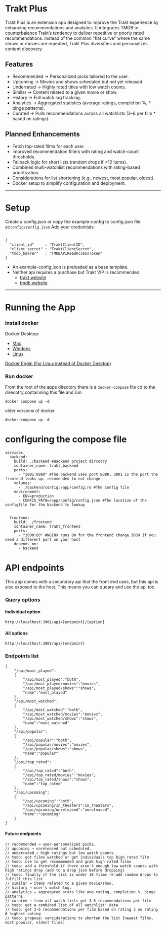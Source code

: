 # Trakt Plus
Trakt Plus is an extension app designed to improve the Trakt experience by enhancing recommendations and analytics. It integrates TMDB to counterbalance Trakt’s tendency to deliver repetitive or poorly rated recommendations. Instead of the common "flat curve" where the same shows or movies are repeated, Trakt Plus diversifies and personalizes content discovery.

## Features
* Recommended → Personalized picks tailored to the user.
* Upcoming → Movies and shows scheduled but not yet released.
* Underrated → Highly rated titles with low watch counts.
* Similar → Content related to a given movie or show.
* History → Full watch log tracking.
* Analytics → Aggregated statistics (average ratings, completion %, * binge patterns).
* Curated → Pulls recommendations across all watchlists (3–6 per film * based on ratings).
## Planned Enhancements
* Fetch top-rated films for each user.
* Improved recommendation filters with rating and watch-count thresholds.
* Fallback logic for short lists (random drops if <10 items).
* Combined multi-watchlist recommendations with rating-based prioritization.
* Considerations for list shortening (e.g., newest, most popular, oldest).
* Docker setup to simplify configuration and deployment.
___
# Setup
Create a config.json or copy the example-config to config.json file at:`config/config.json`
Add your credentials:
```

{
  "client_id"     : "TraktClientID",
  "client_secret" : "TraktClientSecret",
  "tmdb_bearer"   : "TMDBAPIReadAccessToken"
}
```
* An example-config.json is preloaded as a base template.
* Neither api requires a purchase but Trakt VIP is recommended
    * [trakt website](https://www.trakt.tv)
    * [tmdb website](https://www.themoviedb.org)
___
# Running the App

### Install docker

Docker Desktop:

* [Mac](https://docs.docker.com/desktop/setup/install/mac-install/)
* [Windoes](https://docs.docker.com/desktop/setup/install/windows-install/)
* [Linux](https://docs.docker.com/desktop/setup/install/linux/)

[Docker Engin (For Linux instead of Docker Desktop)](https://docs.docker.com/engine/install/)

### Run docker

From the root of the apps directory there is a `docker-compose` file cd to the direcotry containning this file and run:
```
docker compose up -d
```
older versions of docker
```
docker-compose up -d
```

# configuring the compose file
```
services:
  backend:
    build: ./backend #Backend project dircotry
    container_name: trakt_backend
    ports:
      - "3001:8080" #The backend uses port 8080, 3001 is the port the frontend looks up. recomended to not change
    volumes:
      - ./backend/config:/app/config:ro #The config file
    environment:
      - ENV=production
      - CONFIG_PATH=/app/config/config.json #The location of the configfile for the backend to lookup


  frontend:
    build: ./frontend
    container_name: trakt_frontend
    ports:
      - "3000:80" #NGINX runs 80 for the frontend change 3000 if you need a different port on your host
    depends_on:
      - backend
```

# API endpoints

This app comes with a secondary api that the front end uses, but this api is also exposed to the host. This means you can queary and use the api too.

### Query options
#### Individual option
```
http://localhost:3001/api/[endpoint]/[option]
```
#### All options
```
http://localhost:3001/api/[endpoint]
```

### Endpoints list
```
{
    "/api/most_played":
    {
        "/api/most_played":"both",
        "/api/most_played/movies":"movies",
        "/api/most_played/shows":"shows",
        "name":"most_played"
    },
    "/api/most_watched":
    {
        "/api/most_watched":"both",
        "/api/most_watched/movies":"movies",
        "/api/most_watched/shows":"shows",
        "name":"most_watched"
    },
    "/api/popular":
    {
        "/api/popular":"both",
        "/api/popular/movies":"movies",
        "/api/popular/shows":"shows",
        "name":"popular"
    },
    "/api/top_rated":
    {
        "/api/top_rated":"both",
        "/api/top_rated/movies":"movies",
        "/api/top_rated/shows":"shows",
        "name":"top_rated"
    },
    "/api/upcoming":
    {
        "/api/upcoming":"both",
        "/api/upcoming/in_theaters":in_theaters",
        "/api/upcoming/unreleased":"unreleased",
        "name":"upcoming"
    }
}
```


#### Future endpoints

    // recommended → user-personalized picks.
    // upcoming → unreleased but scheduled.
    // underrated → high ratings but low watch counts.
    // todo: get films watched or get individuals top high rated film
    // todo: use to get recommended and grab high rated films
    // todo: add a threshold if there aren't enough low watch counts with high ratings drop (add to a drop json before dropping)
    // todo: finally if the list is under 10 films re-add random drops to fulfill this list
    // similar → items related to a given movie/show.
    // history → user’s watch log.
    // analytics → aggregated stats like avg rating, completion %, binge patterns.
    // curated → from all watch lists get 3-6 recommendations per film
    // todo: get a combined list of all watchlist' data
    // todo: get 3-6 recommendations per film based on rating 3 no rating 6 highest rating
    // todo: propose: considerations to shorten the list [newest films, most popular, oldest films]